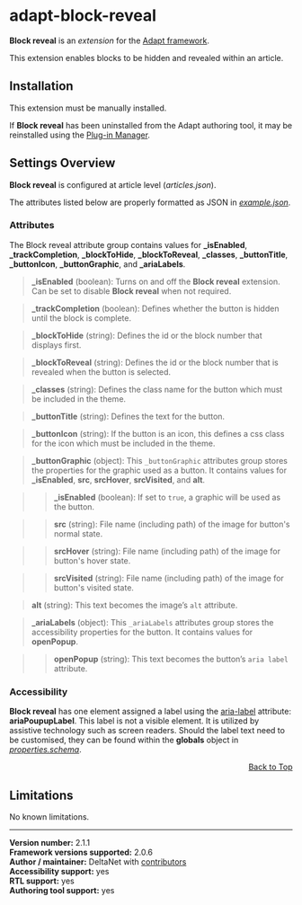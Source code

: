 # adapt-block-reveal

**Block reveal** is an *extension* for the [Adapt framework](https://github.com/adaptlearning/adapt_framework).   

This extension enables blocks to be hidden and revealed within an article.  

## Installation

This extension must be manually installed.

If **Block reveal** has been uninstalled from the Adapt authoring tool, it may be reinstalled using the [Plug-in Manager](https://github.com/adaptlearning/adapt_authoring/wiki/Plugin-Manager).  

## Settings Overview

**Block reveal** is configured at article level (*articles.json*).

The attributes listed below are properly formatted as JSON in [*example.json*](https://github.com/deltanet/adapt-block-reveal/blob/master/example.json).

### Attributes

The Block reveal attribute group contains values for **_isEnabled**, **_trackCompletion**, **_blockToHide**, **_blockToReveal**, **_classes**, **_buttonTitle**, **_buttonIcon**, **_buttonGraphic**, and **_ariaLabels**.

>**_isEnabled** (boolean):  Turns on and off the **Block reveal** extension. Can be set to disable **Block reveal** when not required.  

>**_trackCompletion** (boolean):  Defines whether the button is hidden until the block is complete.  

>**_blockToHide** (string):  Defines the id or the block number that displays first.  

>**_blockToReveal** (string):  Defines the id or the block number that is revealed when the button is selected.  

>**_classes** (string):  Defines the class name for the button which must be included in the theme.  

>**_buttonTitle** (string):  Defines the text for the button.  

>**_buttonIcon** (string):  If the button is an icon, this defines a css class for the icon which must be included in the theme.  

>**_buttonGraphic** (object): This `_buttonGraphic` attributes group stores the properties for the graphic used as a button. It contains values for **_isEnabled**, **src**, **srcHover**, **srcVisited**, and **alt**.  

>>**_isEnabled** (boolean):  If set to `true`, a graphic will be used as the button.  

>>**src** (string): File name (including path) of the image for button's normal state.  

>>**srcHover** (string): File name (including path) of the image for button's hover state.  

>>**srcVisited** (string): File name (including path) of the image for button's visited state.  

>**alt** (string): This text becomes the image’s `alt` attribute.  

>**_ariaLabels** (object): This `_ariaLabels` attributes group stores the accessibility properties for the button. It contains values for **openPopup**.  

>>**openPopup** (string):  This text becomes the button’s `aria label` attribute.  

### Accessibility

**Block reveal** has one element assigned a label using the [aria-label](https://github.com/adaptlearning/adapt_framework/wiki/Aria-Labels) attribute: **ariaPoupupLabel**. This label is not a visible element. It is utilized by assistive technology such as screen readers. Should the label text need to be customised, they can be found within the **globals** object in [*properties.schema*](https://github.com/deltanet/adapt-block-reveal/blob/master/properties.schema).   
<div float align=right><a href="#top">Back to Top</a></div>

## Limitations
 
No known limitations. 

----------------------------
**Version number:**  2.1.1     
**Framework versions supported:**  2.0.6     
**Author / maintainer:** DeltaNet with [contributors](https://github.com/deltanet/adapt-block-reveal/graphs/contributors)     
**Accessibility support:** yes  
**RTL support:** yes  
**Authoring tool support:** yes  
